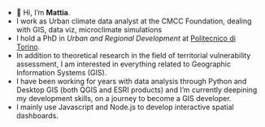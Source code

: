 - 👋 Hi, I’m <b>Mattia</b>.
- I work as Urban climate data analyst at the CMCC Foundation, dealing with GIS, data viz, microclimate simulations
- I hold a PhD in <i>Urban and Regional Development</i> at <a href="https://www.dist.polito.it/personale/scheda/(nominativo)/mattia.scalas">Politecnico di Torino</a>.
- In addition to theoretical research in the field of territorial vulnerability assessment, I am interested in everything related to Geographic Information Systems (GIS).
- I have been working for years with data analysis through Python and Desktop GIS (both QGIS and ESRI products) and I’m currently deepining my development skills, on a journey to become a GIS developer.
- I mainly use Javascript and Node.js to develop interactive spatial dashboards.

<!---
Aittam93/Aittam93 is a ✨ special ✨ repository because its `README.md` (this file) appears on your GitHub profile.
You can click the Preview link to take a look at your changes.
--->
